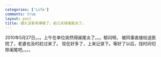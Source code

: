 ```yaml
--- 
categories: ['Life']
comments: true
layout: post
title: 很久没有写博客了，前几天得阑尾炎了。
---
```

2010年5月27日。。。上午在单位突然得阑尾炎了。。。郁闷呀。
被同事直接给送医院了，老婆也及时赶过来了。
现在好多了，上来记录下。等好了以后，找时间切除阑尾吧。。。。
